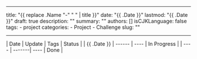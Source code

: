 
---
title: "{{ replace .Name "-" " " | title }}"
date: "{{ .Date }}"
lastmod: "{{ .Date }}"
draft: true
description: ""
summary: ""
authors: []
isCJKLanguage: false
tags:
    - project
categories:
    - Project
    - Challenge
slug: ""

---

| Date | Update | Tags | Status |
| {{ .Date }} | ------ | ---- | In Progress |
| ---- | -------| ---- | Done |
